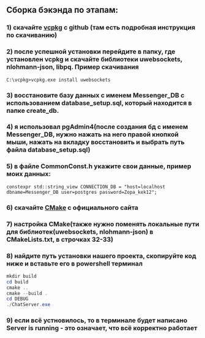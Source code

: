 ## Сборка бэкэнда по этапам:
### 1) скачайте [vcpkg](https://github.com/microsoft/vcpkg) c github (там есть подробная инструкция по скачиванию) 
### 2) после успешной установки перейдите в папку, где установлен vcpkg и скачайте библиотеки uwebsockets, nlohmann-json, libpq. Пример скачивания
``` C:\vcpkg>vcpkg.exe install uwebsockets ```
### 3) восстановите базу данных с именем Messenger_DB с использованием database_setup.sql, который находится в папке create_db.
### 4) я использовал pgAdmin4(после создания бд с именем Messenger_DB, нужно нажать на него правой кнопкой мыши, нажать на вкладку восстановить и выбрать путь файла database_setup.sql)
### 5) в файле CommonConst.h укажите свои данные, пример моих данных: 
``` constexpr std::string_view CONNECTION_DB = "host=localhost dbname=Messenger_DB user=postgres password=Zopa_kek12"; ```
### 6) скачайте [CMake](https://cmake.org/download/) с официального сайта
### 7) настройка CMake(также нужно поменять локальные пути для библиотек(uwebsockets, nlohmann-json) в CMakeLists.txt, в строчках 32-33)
### 8) найдите путь установки нашего проекта, скопируйте код ниже и вставьте его в powershell терминал  
```powershell
mkdir build
cd build
cmake ..
cmake --build .
cd DEBUG
./ChatServer.exe
```
### 9) если всё устновилось, то в терминале будет написано Server is running - это означает, что всё корректно работает
